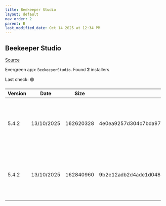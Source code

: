 ```yaml
---
title: Beekeeper Studio
layout: default
nav_order: 2
parent: B
last_modified_date: Oct 14 2025 at 12:34 PM
---
```


## Beekeeper Studio

[Source](https://www.beekeeperstudio.io/)

Evergreen app: `BeekeeperStudio`. Found **2** installers.

Last check: 🟢

| Version | Date       | Size      | Sha256                                                           | Architecture | InstallerType | Type | URI                                                                                                                                                                                                                                    |
| ------- | ---------- | --------- | ---------------------------------------------------------------- | ------------ | ------------- | ---- | -------------------------------------------------------------------------------------------------------------------------------------------------------------------------------------------------------------------------------------- |
| 5.4.2   | 13/10/2025 | 162620328 | 4e0ea9257d304c7bda977edfdeff0edbeecd37b678044bafdb10c1f598b1bd30 | x86          | Portable      | exe  | [https://github.com/beekeeper-studio/beekeeper-studio/releases/download/v5.4.2/Beekeeper-Studio-5.4.2-portable.exe](https://github.com/beekeeper-studio/beekeeper-studio/releases/download/v5.4.2/Beekeeper-Studio-5.4.2-portable.exe) |
| 5.4.2   | 13/10/2025 | 162840960 | 9b2e12adb2d4ade1d048ddc4c088526d4615cdb69880861a0a7715d135efdc33 | x86          | Default       | exe  | [https://github.com/beekeeper-studio/beekeeper-studio/releases/download/v5.4.2/Beekeeper-Studio-Setup-5.4.2.exe](https://github.com/beekeeper-studio/beekeeper-studio/releases/download/v5.4.2/Beekeeper-Studio-Setup-5.4.2.exe)       |
